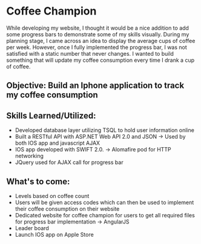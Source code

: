 # Coffee Champion

While developing my website, I thought it would be a nice addition to add some progress bars to demonstrate some of my skills visually. During my planning stage, I came across an idea to display the average cups of coffee per week. However, once I fully implemented the progress bar, I was not satisfied with a static number that never changes. I wanted to build something that will update my coffee consumption every time I drank a cup of coffee.  

## Objective: Build an Iphone application to track my coffee consumption  

## Skills Learned/Utilized:  
- Developed database layer utilizing TSQL to hold user information online  
- Built a RESTful API with ASP.NET Web API 2.0 and JSON -> Used by both IOS app and javascript AJAX  
- IOS app developed with SWIFT 2.0. -> Alomafire pod for HTTP networking  
- JQuery used for AJAX call for progress bar  
  
  
## What's to come:  
- Levels based on coffee count  
- Users will be given access codes which can then be used to implement their coffee consumption on their website  
- Dedicated website for coffee champion for users to get all required files for progress bar implementation -> AngularJS  
- Leader board  
- Launch IOS app on Apple Store  


